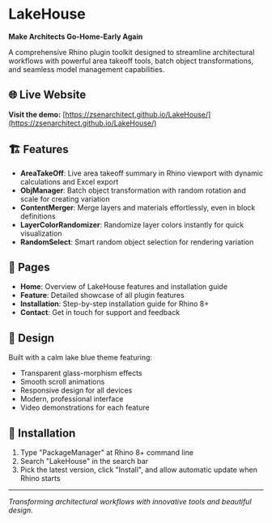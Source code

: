 # LakeHouse

**Make Architects Go-Home-Early Again**

A comprehensive Rhino plugin toolkit designed to streamline architectural workflows with powerful area takeoff tools, batch object transformations, and seamless model management capabilities.

## 🌐 Live Website

**Visit the demo:** [https://zsenarchitect.github.io/LakeHouse/](https://zsenarchitect.github.io/LakeHouse/)

## 🏗️ Features

- **AreaTakeOff**: Live area takeoff summary in Rhino viewport with dynamic calculations and Excel export
- **ObjManager**: Batch object transformation with random rotation and scale for creating variation
- **ContentMerger**: Merge layers and materials effortlessly, even in block definitions
- **LayerColorRandomizer**: Randomize layer colors instantly for quick visualization
- **RandomSelect**: Smart random object selection for rendering variation

## 📱 Pages

- **Home**: Overview of LakeHouse features and installation guide
- **Feature**: Detailed showcase of all plugin features
- **Installation**: Step-by-step installation guide for Rhino 8+
- **Contact**: Get in touch for support and feedback

## 🎨 Design

Built with a calm lake blue theme featuring:
- Transparent glass-morphism effects
- Smooth scroll animations
- Responsive design for all devices
- Modern, professional interface
- Video demonstrations for each feature

## 🚀 Installation

1. Type "PackageManager" at Rhino 8+ command line
2. Search "LakeHouse" in the search bar
3. Pick the latest version, click "Install", and allow automatic update when Rhino starts

---

*Transforming architectural workflows with innovative tools and beautiful design.*